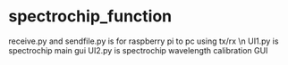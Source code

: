 # spectrochip_function
receive.py and sendfile.py is for raspberry pi to pc using tx/rx \n
UI1.py is spectrochip main gui
UI2.py is spectrochip wavelength calibration GUI
